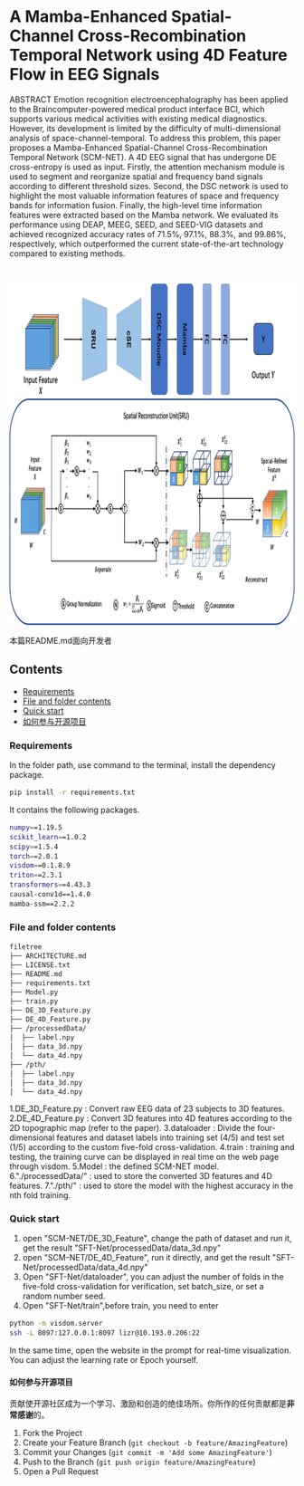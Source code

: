 

# A Mamba-Enhanced Spatial-Channel Cross-Recombination Temporal Network using 4D Feature Flow in EEG Signals

ABSTRACT
Emotion recognition electroencephalography has been applied to the Braincomputer-powered medical product interface BCI, which supports various medical activities with existing medical diagnostics. However, its development is limited by the difficulty of multi-dimensional analysis of space-channel-temporal. To address this problem, this paper proposes a Mamba-Enhanced Spatial-Channel Cross-Recombination Temporal Network (SCM-NET). A 4D EEG signal that has undergone DE cross-entropy is used as input. Firstly, the attention mechanism module is used to segment and reorganize spatial and frequency band signals according to different threshold sizes. Second, the DSC network is used to highlight the most valuable information features of space and frequency bands for information fusion. Finally, the high-level time information features were extracted based on the Mamba network. We evaluated its performance using DEAP, MEEG, SEED, and SEED-VIG datasets and achieved recognized accuracy rates of 71.5\%, 97.1\%, 88.3\%, and 99.86\%, respectively, which outperformed the current state-of-the-art technology compared to existing methods.

<!-- PROJECT LOGO -->
<br />

<p align="center">
  <a href="https://github.com/NicoleRR2001/SCM-NET/">
    <img src="image/总体流程图2.png" alt="Logo" width="800" height="200">
    <img src="image/sru.png" alt="Logo" width="1000" height="400">
  </a>



 本篇README.md面向开发者
 
## Contents

- [Requirements](#Requirements)
- [File and folder contents](#File-and-folder-contents)
- [Quick start](#Quick-start)
- [如何参与开源项目](#如何参与开源项目)


### Requirements
In the folder path, use command to the terminal, install the dependency package.

```sh
pip install -r requirements.txt
```
It contains the following packages.


```sh
numpy==1.19.5
scikit_learn==1.0.2
scipy==1.5.4
torch==2.0.1
visdom==0.1.8.9
triton==2.3.1
transformers==4.43.3
causal-conv1d==1.4.0
mamba-ssm==2.2.2
```

### File and folder contents

```
filetree 
├── ARCHITECTURE.md
├── LICENSE.txt
├── README.md
├── requirements.txt
├── Model.py
├── train.py
├── DE_3D_Feature.py
├── DE_4D_Feature.py
├── /processedData/
│  ├── label.npy
│  ├── data_3d.npy
│  └── data_4d.npy
├── /pth/
│  ├── label.npy
│  ├── data_3d.npy
│  └── data_4d.npy
```

1.DE_3D_Feature.py : Convert raw EEG data of 23 subjects to 3D features.
2.DE_4D_Feature.py : Convert 3D features into 4D features according to the 2D topographic map (refer to the paper).
3.dataloader : Divide the four-dimensional features and dataset labels into training set (4/5) and test set (1/5) according to the custom five-fold cross-validation.
4.train : training and testing, the training curve can be displayed in real time on the web page through visdom.
5.Model : the defined SCM-NET model.
6."./processedData/" : used to store the converted 3D features and 4D features.
7."./pth/" : used to store the model with the highest accuracy in the nth fold training.

### Quick start
1. open "SCM-NET/DE_3D_Feature", change the path of dataset and run it, get the result "SFT-Net/processedData/data_3d.npy"
2. open "SCM-NET/DE_4D_Feature", run it directly, and get the result "SFT-Net/processedData/data_4d.npy"
3. Open "SFT-Net/dataloader", you can adjust the number of folds in the five-fold cross-validation for verification, set batch_size, or set a random number seed.
4. Open "SFT-Net/train",before train, you need to enter

```sh
python -m visdom.server
ssh -L 8097:127.0.0.1:8097 lizr@10.193.0.206:22
```
In the same time, open the website in the prompt for real-time visualization. You can adjust the learning rate or Epoch yourself.


#### 如何参与开源项目

贡献使开源社区成为一个学习、激励和创造的绝佳场所。你所作的任何贡献都是**非常感谢**的。


1. Fork the Project
2. Create your Feature Branch (`git checkout -b feature/AmazingFeature`)
3. Commit your Changes (`git commit -m 'Add some AmazingFeature'`)
4. Push to the Branch (`git push origin feature/AmazingFeature`)
5. Open a Pull Request
